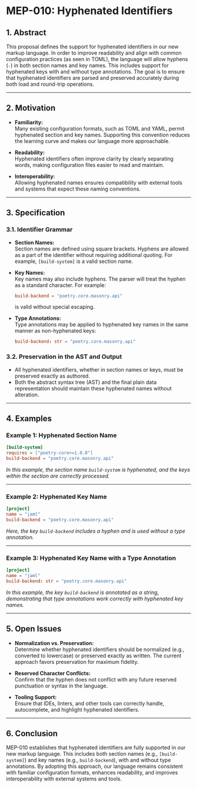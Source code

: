 # MEP-010: Hyphenated Identifiers

## 1. Abstract

This proposal defines the support for hyphenated identifiers in our new markup language. In order to improve readability and align with common configuration practices (as seen in TOML), the language will allow hyphens (`-`) in both section names and key names. This includes support for hyphenated keys with and without type annotations. The goal is to ensure that hyphenated identifiers are parsed and preserved accurately during both load and round-trip operations.

---

## 2. Motivation

- **Familiarity:**  
  Many existing configuration formats, such as TOML and YAML, permit hyphenated section and key names. Supporting this convention reduces the learning curve and makes our language more approachable.

- **Readability:**  
  Hyphenated identifiers often improve clarity by clearly separating words, making configuration files easier to read and maintain.

- **Interoperability:**  
  Allowing hyphenated names ensures compatibility with external tools and systems that expect these naming conventions.

---

## 3. Specification

### 3.1. Identifier Grammar

- **Section Names:**  
  Section names are defined using square brackets. Hyphens are allowed as a part of the identifier without requiring additional quoting. For example, `[build-system]` is a valid section name.

- **Key Names:**  
  Key names may also include hyphens. The parser will treat the hyphen as a standard character. For example:
  ```toml
  build-backend = "poetry.core.masonry.api"
  ```
  is valid without special escaping.

- **Type Annotations:**  
  Type annotations may be applied to hyphenated key names in the same manner as non-hyphenated keys:
  ```toml
  build-backend: str = "poetry.core.masonry.api"
  ```

### 3.2. Preservation in the AST and Output

- All hyphenated identifiers, whether in section names or keys, must be preserved exactly as authored.
- Both the abstract syntax tree (AST) and the final plain data representation should maintain these hyphenated names without alteration.

---

## 4. Examples

### Example 1: Hyphenated Section Name

```toml
[build-system]
requires = ["poetry-core>=1.0.0"]
build-backend = "poetry.core.masonry.api"
```

*In this example, the section name `build-system` is hyphenated, and the keys within the section are correctly processed.*

---

### Example 2: Hyphenated Key Name

```toml
[project]
name = "jaml"
build-backend = "poetry.core.masonry.api"
```

*Here, the key `build-backend` includes a hyphen and is used without a type annotation.*

---

### Example 3: Hyphenated Key Name with a Type Annotation

```toml
[project]
name = "jaml"
build-backend: str = "poetry.core.masonry.api"
```

*In this example, the key `build-backend` is annotated as a string, demonstrating that type annotations work correctly with hyphenated key names.*

---

## 5. Open Issues

- **Normalization vs. Preservation:**  
  Determine whether hyphenated identifiers should be normalized (e.g., converted to lowercase) or preserved exactly as written. The current approach favors preservation for maximum fidelity.
  
- **Reserved Character Conflicts:**  
  Confirm that the hyphen does not conflict with any future reserved punctuation or syntax in the language.
  
- **Tooling Support:**  
  Ensure that IDEs, linters, and other tools can correctly handle, autocomplete, and highlight hyphenated identifiers.

---

## 6. Conclusion

MEP-010 establishes that hyphenated identifiers are fully supported in our new markup language. This includes both section names (e.g., `[build-system]`) and key names (e.g., `build-backend`), with and without type annotations. By adopting this approach, our language remains consistent with familiar configuration formats, enhances readability, and improves interoperability with external systems and tools.

